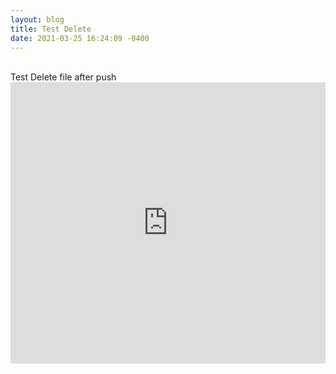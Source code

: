 ```yaml
---
layout: blog
title: Test Delete
date: 2021-03-25 16:24:09 -0400
---
```

</br>
Test Delete file after push
</br>
<iframe src='https://player.podboxx.com/50' frameborder='0' allow='microphone' height='450' width='100%'/>